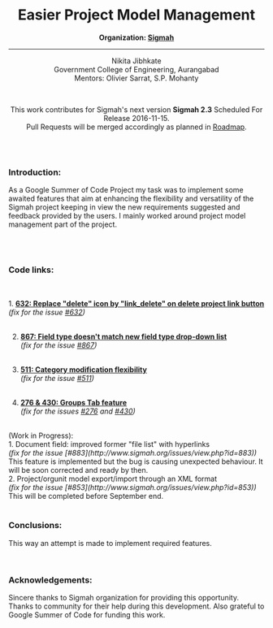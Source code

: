 <h1 align="center">Easier Project Model Management</h1>
<p align="center"><b>Organization: <a href="http://www.sigmah.org/">Sigmah</a></b></p>
<hr>
<p align="center">Nikita Jibhkate<br> Government College of Engineering, Aurangabad<br>Mentors: Olivier Sarrat, S.P. Mohanty </p>
<br>
<p align="center">This work contributes for Sigmah's next version <b>Sigmah 2.3</b> Scheduled For Release 2016-11-15.<br>
Pull Requests will be merged accordingly as planned in <a href="http://www.sigmah.org/issues/roadmap_page.php">Roadmap</a>.</p><br><br>

<h3>Introduction:</h3>
<p>As a Google Summer of Code Project my task was to implement some awaited features that aim at enhancing the flexibility and versatility of the Sigmah project keeping in view the new requirements suggested and feedback provided by the users. I mainly worked around project model management part of the project.</p><br><br>
<h3>Code links:</h3>
<br>
<p>
1. <a href="https://github.com/sigmah-dev/sigmah/pull/30/commits"><b>632: Replace "delete" icon by "link_delete" on delete project link button</b></a>
      <br><i>(fix for the issue <a href="http://www.sigmah.org/issues/view.php?id=632">#632</a>)</i><br><br>

2. <a href="https://github.com/sigmah-dev/sigmah/pull/35/commits"><b>867: Field type doesn't match new field type drop-down list</b></a>
      <br><i>(fix for the issue <a href="http://www.sigmah.org/issues/view.php?id=867">#867</a>)</i><br><br>

3. <a href="https://github.com/sigmah-dev/sigmah/pull/36/commits"><b>511: Category modification flexibility</b></a>
      <br><i>(fix for the issue <a href="http://www.sigmah.org/issues/view.php?id=511">#511</a>)</i>
<br><br>
4. <a href="https://github.com/sigmah-dev/sigmah/pull/37/commits"><b>276 & 430: Groups Tab feature</b></a>
      <br><i>(fix for the issues <a href="http://www.sigmah.org/issues/view.php?id=276">#276</a> and <a href="http://www.sigmah.org/issues/view.php?id=430">#430</a>)</i>
<br><br>
</p>
(Work in Progress):<br>
1. Document field: improved former "file list" with hyperlinks<br><i>(fix for the issue [#883](http://www.sigmah.org/issues/view.php?id=883))</i><br>
This feature is implemented but the bug is causing unexpected behaviour. It will be soon corrected and ready by then.<br>
2. Project/orgunit model export/import through an XML format<br><i>(fix for the issue [#853](http://www.sigmah.org/issues/view.php?id=853))</i><br>
This will be completed before September end.
<br><br>
<h3>Conclusions:</h3>
<p>This way an attempt is made to implement required features.</p><br>
<h3>Acknowledgements:</h3>
<p>Sincere thanks to Sigmah organization for providing this opportunity. Thanks to community for their help during this development. Also grateful to Google Summer of Code for funding this work.</p>
<br>

